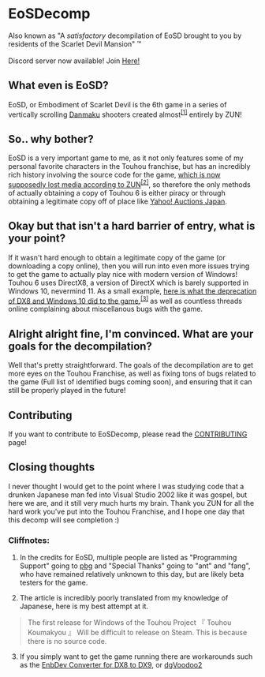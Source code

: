 # EoSDecomp
Also known as "A *satisfactory* decompilation of EoSD brought to you by residents of the Scarlet Devil Mansion" ™
<br></br>
Discord server now available! Join [Here!](https://discord.gg/3kEbbpdU8w)

## What even is EoSD? 
EoSD, or Embodiment of Scarlet Devil is the 6th game in a series of vertically scrolling [Danmaku](https://en.wikipedia.org/wiki/Bullet_hell) shooters created almost<sup>[[1]](#cliffnotes)</sup> entirely by ZUN!

## So.. why bother?
EoSD is a very important game to me, as it not only features some of my personal favorite characters in the Touhou franchise, but has an incredibly rich history involving the source code for the game, [which is now supposedly lost media according to ZUN](https://automaton-media.com/articles/newsjp/20200529-125704/)<sup>[[2]](#cliffnotes)</sup>, so therefore the only methods of actually obtaining a copy of Touhou 6 is either piracy or through obtaining a legitimate copy off of place like [Yahoo! Auctions Japan](https://auctions.yahoo.co.jp/).

## Okay but that isn't a hard barrier of entry, what is your point?
If it wasn't hard enough to obtain a legitimate copy of the game (or downloading a copy online), then you will run into even more issues trying to get the game to actually play nice with modern version of Windows!
Touhou 6 uses DirectX8, a version of DirectX which is barely supported in Windows 10, nevermind 11. As a small example, [here is what the deprecation of DX8 and Windows 10 did to the game.](https://youtube.com/watch?v=5A4t-ko3y8o)<sup>[[3]](#cliffnotes)</sup> as well as countless threads online complaining about miscellanous bugs with the game.

## Alright alright fine, I'm convinced. What are your goals for the decompilation?
Well that's pretty straightforward. The goals of the decompilation are to get more eyes on the Touhou Franchise, as well as fixing tons of bugs related to the game (Full list of identified bugs coming soon), and ensuring that it can still be properly played in the future!

## Contributing
If you want to contribute to EoSDecomp, please read the [CONTRIBUTING](CONTRIBUTING.md) page!

## Closing thoughts
I never thought I would get to the point where I was studying code that a drunken Japanese man fed into Visual Studio 2002 like it was gospel, but here we are, and it still very much hurts my brain. Thank you ZUN for all the hard work you've put into the Touhou Franchise, and I hope one day that this decomp will see completion :)

### Cliffnotes:

1. In the credits for EoSD, multiple people are listed as "Programming Support" going to [pbg](https://en.touhouwiki.net/wiki/Ponchi) and "Special Thanks" going to "ant" and "fang", who have remained relatively unknown to this day, but are likely beta testers for the game.

2. The article is incredibly poorly translated from my knowledge of Japanese, here is my best attempt at it.
> The first release for Windows of the Touhou Project 『 Touhou Koumakyou 』 Will be difficult to release on Steam. This is because there is no source code.

3. If you simply want to get the game running there are workarounds such as the [EnbDev Converter for DX8 to DX9](http://enbdev.com/convertor_dx8_dx9_v0036.htm), or [dgVoodoo2](http://www.dege.freeweb.hu/dgVoodoo2/dgVoodoo2/)
